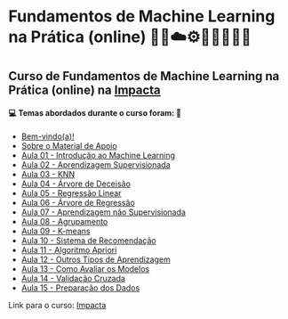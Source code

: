 # Fundamentos de Machine Learning na Prática (online) 🤖🎲☁️⚙️🤯👨🏻‍💻🐍
## Curso de Fundamentos de Machine Learning na Prática (online) na [Impacta](https://www.impacta.com.br/cursos/fundamentos-de-machine-learning-na-pratica-online)
#### 💻 Temas abordados durante o curso foram: 🚀

- [Bem-vindo(a)!](https://github.com/romulovieira777/Fundamentos_de_Machine_Learning_na_Pratica_Online/tree/main/Bem_Vindo)
- [Sobre o Material de Apoio](https://github.com/romulovieira777/Fundamentos_de_Machine_Learning_na_Pratica_Online/tree/main/Sobre_o_Material_de_Apoio)
- [Aula 01 - Introdução ao Machine Learning](https://github.com/romulovieira777/Fundamentos_de_Machine_Learning_na_Pratica_Online/tree/main/Aula_01_Introducao_ao_Machine_Learning)
- [Aula 02 - Aprendizagem Supervisionada](https://github.com/romulovieira777/Fundamentos_de_Machine_Learning_na_Pratica_Online/tree/main/Aula_02_Aprendizagem_Supervisionada)
- [Aula 03 - KNN](https://github.com/romulovieira777/Fundamentos_de_Machine_Learning_na_Pratica_Online/tree/main/Aula_03_KNN)
- [Aula 04 - Árvore de Deceisão](https://github.com/romulovieira777/Fundamentos_de_Machine_Learning_na_Pratica_Online/tree/main/Aula_04_Arvore_de_Deceisao)
- [Aula 05 - Regressão Linear](https://github.com/romulovieira777/Fundamentos_de_Machine_Learning_na_Pratica_Online/tree/main/Aula_05_Regressao_Linear)
- [Aula 06 - Árvore de Regressão](https://github.com/romulovieira777/Fundamentos_de_Machine_Learning_na_Pratica_Online/tree/main/Aula_06_Arvore_de_Regressao)
- [Aula 07 - Aprendizagem não Supervisionada](https://github.com/romulovieira777/Fundamentos_de_Machine_Learning_na_Pratica_Online/tree/main/Aula_07_Aprendizagem_nao_Supervisionada)
- [Aula 08 - Agrupamento](https://github.com/romulovieira777/Fundamentos_de_Machine_Learning_na_Pratica_Online/tree/main/Aula_08_Agrupamento)
- [Aula 09 - K-means](https://github.com/romulovieira777/Fundamentos_de_Machine_Learning_na_Pratica_Online/tree/main/Aula_09_K_Means)
- [Aula 10 - Sistema de Recomendação](https://github.com/romulovieira777/Fundamentos_de_Machine_Learning_na_Pratica_Online/tree/main/Aula_10_Sistema_de_Recomendacao)
- [Aula 11 - Algoritmo Apriori](https://github.com/romulovieira777/Fundamentos_de_Machine_Learning_na_Pratica_Online/tree/main/Aula_11_Algoritmo_Apriori)
- [Aula 12 - Outros Tipos de Aprendizagem](https://github.com/romulovieira777/Fundamentos_de_Machine_Learning_na_Pratica_Online/tree/main/Aula_12_Outros_Tipos_de_Aprendizagem)
- [Aula 13 - Como Avaliar os Modelos](https://github.com/romulovieira777/Fundamentos_de_Machine_Learning_na_Pratica_Online/tree/main/Aula_13_Como_Avaliar_os_Modelos)
- [Aula 14 - Validação Cruzada](https://github.com/romulovieira777/Fundamentos_de_Machine_Learning_na_Pratica_Online/tree/main/Aula_14_Validacao_Cruzada)
- [Aula 15 - Preparação dos Dados]()

Link para o curso: [Impacta](https://www.impacta.com.br/cursos/fundamentos-de-machine-learning-na-pratica-online)

